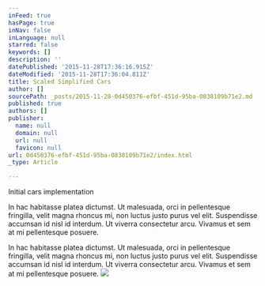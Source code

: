 ```yaml
---
inFeed: true
hasPage: true
inNav: false
inLanguage: null
starred: false
keywords: []
description: ''
datePublished: '2015-11-28T17:36:16.915Z'
dateModified: '2015-11-28T17:36:04.811Z'
title: Scaled Simplified Cars
author: []
sourcePath: _posts/2015-11-28-0d450376-efbf-451d-95ba-0838109b71e2.md
published: true
authors: []
publisher:
  name: null
  domain: null
  url: null
  favicon: null
url: 0d450376-efbf-451d-95ba-0838109b71e2/index.html
_type: Article

---
```

Initial cars implementation

In hac habitasse platea dictumst. Ut malesuada, orci in pellentesque fringilla, velit magna rhoncus mi, non luctus justo purus vel elit. Suspendisse accumsan id nisl id interdum. Ut viverra consectetur arcu. Vivamus et sem at mi pellentesque posuere. 

In hac habitasse platea dictumst. Ut malesuada, orci in pellentesque fringilla, velit magna rhoncus mi, non luctus justo purus vel elit. Suspendisse accumsan id nisl id interdum. Ut viverra consectetur arcu. Vivamus et sem at mi pellentesque posuere. ![](https://the-grid-user-content.s3-us-west-2.amazonaws.com/d12f3645-2c1c-4dfc-b6a4-d9bafdeddccd.jpg)